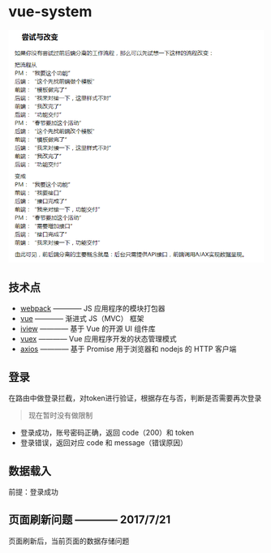 # vue-system

![为什么要推这套框架](./src/assets/img/why.png)


## 技术点
* [webpack](https://doc.webpack-china.org/)  ———— JS 应用程序的模块打包器
* [vue](https://cn.vuejs.org/) ———— 渐进式 JS（MVC） 框架
* [iview](https://www.iviewui.com/) ———— 基于 Vue 的开源 UI 组件库
* [vuex](https://vuex.vuejs.org/zh-cn/intro.html) ———— Vue 应用程序开发的状态管理模式
* [axios](https://www.kancloud.cn/yunye/axios/234845) ———— 基于 Promise 用于浏览器和 nodejs 的 HTTP 客户端

## 登录
在路由中做登录拦截，对token进行验证，根据存在与否，判断是否需要再次登录
> 现在暂时没有做限制

* 登录成功，账号密码正确，返回 code（200）和 token
* 登录错误，返回对应 code 和 message（错误原因）

## 数据载入
前提：登录成功

## 页面刷新问题 ———— 2017/7/21
页面刷新后，当前页面的数据存储问题